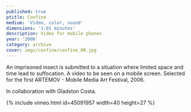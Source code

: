 ```yaml
---
published: true
ptitle: Confine
medium: 'Video, color, sound'
dimensions: '1:01 minutes'
description: Video for mobile phones
year: '2006'
category: archive
cover: imgs/confine/confine_00.jpg
---
```

An imprisoned insect is submitted to a situation where limited space and time lead to suffocation. A video to be seen on a mobile screen. Selected for the first ARTEMOV - Mobile Media Art Festival, 2006.

In collaboration with Gladston Costa.

{% include vimeo.html id=45091957 width=40 height=27 %}
